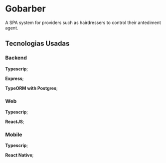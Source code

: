 # Gobarber

A SPA system for providers such as hairdressers to control their antediment agent.
## Tecnologias Usadas

### Backend

**Typescrip**;

**Express**;

**TypeORM with Postgres**;

### Web
 
 **Typescrip**;
 
 **ReactJS**;

### Mobile

**Typescrip**;

**React Native**;
